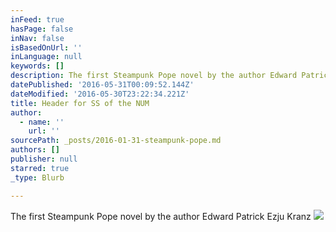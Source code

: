 ```yaml
---
inFeed: true
hasPage: false
inNav: false
isBasedOnUrl: ''
inLanguage: null
keywords: []
description: The first Steampunk Pope novel by the author Edward Patrick Ezju Kranz
datePublished: '2016-05-31T00:09:52.144Z'
dateModified: '2016-05-30T23:22:34.221Z'
title: Header for SS of the NUM
author:
  - name: ''
    url: ''
sourcePath: _posts/2016-01-31-steampunk-pope.md
authors: []
publisher: null
starred: true
_type: Blurb

---
```

The first Steampunk Pope novel by the author Edward Patrick Ezju Kranz
![](https://s3-us-west-2.amazonaws.com/the-grid-img/p/681e2217adabf1fc50434b2701ad94d483760b04.jpg)